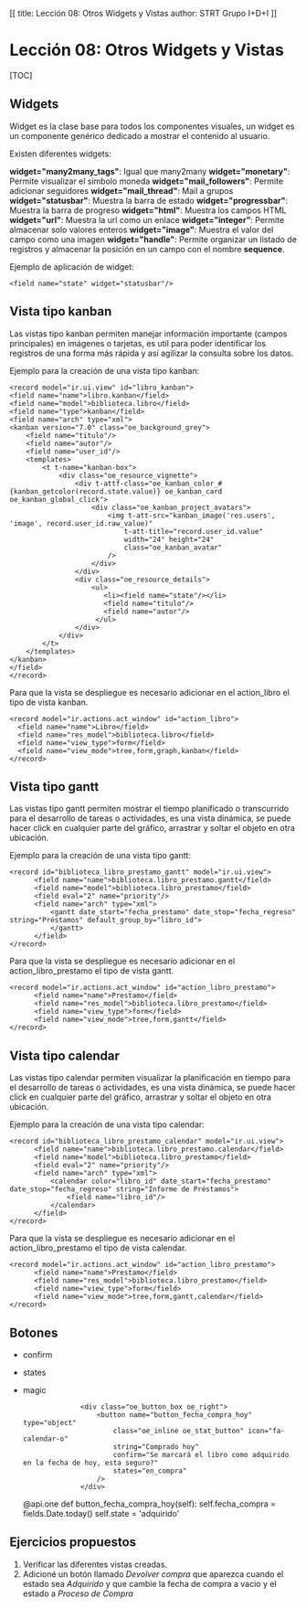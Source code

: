 [[
title: Lección 08: Otros Widgets y Vistas
author: STRT Grupo I+D+I
]]

Lección 08: Otros Widgets y Vistas
==================================

[TOC]

Widgets
-------

Widget es la clase base para todos los componentes visuales, un widget es un componente genérico dedicado a mostrar el contenido al usuario.

Existen diferentes widgets:

**widget="many2many_tags"**: Igual que many2many
**widget="monetary"**: Permite visualizar el simbolo moneda
**widget="mail_followers"**: Permite adicionar seguidores
**widget="mail_thread"**: Mail a grupos
**widget="statusbar"**: Muestra la barra de estado
**widget="progressbar"**: Muestra la barra de progreso
**widget="html"**: Muestra los campos HTML
**widget="url"**: Muestra la url como un enlace
**widget=”integer”**: Permite almacenar solo valores enteros
**widget="image"**: Muestra el valor del campo como una imagen
**widget="handle"**: Permite organizar un listado de registros y almacenar la posición en un campo con el nombre **sequence**.

Ejemplo de aplicación de widget:

	<field name="state" widget="statusbar"/>


Vista tipo kanban
-----------------

Las vistas tipo kanban permiten manejar información importante (campos principales) en imágenes o tarjetas, es util para poder identificar los registros de una forma más rápida y así agilizar la consulta sobre los datos.

Ejemplo para la creación de una vista tipo kanban:

	<record model="ir.ui.view" id="libro_kanban">
	<field name="name">libro.kanban</field>
	<field name="model">biblioteca.libro</field>
	<field name="type">kanban</field>
	<field name="arch" type="xml">
	<kanban version="7.0" class="oe_background_grey">
		<field name="titulo"/>
		<field name="autor"/>
		<field name="user_id"/>
		<templates>
			<t t-name="kanban-box">
				<div class="oe_resource_vignette">
					<div t-attf-class="oe_kanban_color_#{kanban_getcolor(record.state.value)} oe_kanban_card oe_kanban_global_click">
						<div class="oe_kanban_project_avatars">
							<img t-att-src="kanban_image('res.users', 'image', record.user_id.raw_value)"
								t-att-title="record.user_id.value"
								width="24" height="24"
								class="oe_kanban_avatar"
							/>
						</div>
					</div>
					<div class="oe_resource_details">
						<ul>
						   <li><field name="state"/></li>
						   <field name="titulo"/>
						   <field name="autor"/>
						 </ul>
					</div>
				</div>
			</t>
		</templates>
	</kanban>
	</field>
	</record>

Para que la vista se despliegue es necesario adicionar en el action_libro el tipo de vista kanban.

	<record model="ir.actions.act_window" id="action_libro">
	  <field name="name">Libro</field>
	  <field name="res_model">biblioteca.libro</field>
	  <field name="view_type">form</field>
	  <field name="view_mode">tree,form,graph,kanban</field>
	</record>


Vista tipo gantt
----------------

Las vistas tipo gantt permiten mostrar el tiempo planificado o transcurrido para el desarrollo de tareas o actividades, es una vista dinámica, se puede hacer click en cualquier parte del gráfico, arrastrar y soltar el objeto en otra ubicación.


Ejemplo para la creación de una vista tipo gantt:

	<record id="biblioteca_libro_prestamo_gantt" model="ir.ui.view">
		  <field name="name">biblioteca.libro_prestamo.gantt</field>
		  <field name="model">biblioteca.libro_prestamo</field>
		  <field eval="2" name="priority"/>
		  <field name="arch" type="xml">
			  <gantt date_start="fecha_prestamo" date_stop="fecha_regreso" string="Préstamos" default_group_by="libro_id">
			  </gantt>
		  </field>
	</record>

Para que la vista se despliegue es necesario adicionar en el action_libro_prestamo el tipo de vista gantt.

	<record model="ir.actions.act_window" id="action_libro_prestamo">
		  <field name="name">Prestamo</field>
		  <field name="res_model">biblioteca.libro_prestamo</field>
		  <field name="view_type">form</field>
		  <field name="view_mode">tree,form,gantt</field>
	</record>

Vista tipo calendar
-------------------

Las vistas tipo calendar permiten visualizar la planificación en tiempo para el desarrollo de tareas o actividades, es una vista dinámica, se puede hacer click en cualquier parte del gráfico, arrastrar y soltar el objeto en otra ubicación.

Ejemplo para la creación de una vista tipo calendar:

	<record id="biblioteca_libro_prestamo_calendar" model="ir.ui.view">
		  <field name="name">biblioteca.libro_prestamo.calendar</field>
		  <field name="model">biblioteca.libro_prestamo</field>
		  <field eval="2" name="priority"/>
		  <field name="arch" type="xml">
			  <calendar color="libro_id" date_start="fecha_prestamo" date_stop="fecha_regreso" string="Informe de Préstamos">
				  <field name="libro_id"/>
			  </calendar>
		  </field>
	</record>

Para que la vista se despliegue es necesario adicionar en el action_libro_prestamo el tipo de vista calendar.

	<record model="ir.actions.act_window" id="action_libro_prestamo">
		  <field name="name">Prestamo</field>
		  <field name="res_model">biblioteca.libro_prestamo</field>
		  <field name="view_type">form</field>
		  <field name="view_mode">tree,form,gantt,calendar</field>
	</record>

	
Botones
-------
- confirm
- states
- magic

                    <div class="oe_button_box oe_right">
                        <button name="button_fecha_compra_hoy" type="object" 
                            class="oe_inline oe_stat_button" icon="fa-calendar-o"
                            string="Comprado hoy"
                            confirm="Se marcará el libro como adquirido en la fecha de hoy, esta seguro?"
                            states="en_compra"
                        />
                    </div>

    @api.one
    def button_fecha_compra_hoy(self):
        self.fecha_compra = fields.Date.today()
        self.state = 'adquirido'


Ejercicios propuestos
---------------------

1. Verificar las diferentes vistas creadas.
1. Adicioné un botón llamado *Devolver compra* que aparezca cuando el estado sea *Adquirido* y que cambie la fecha de compra a vacio y el estado a *Proceso de Compra*

